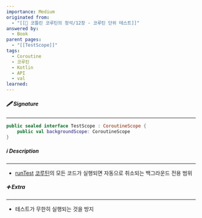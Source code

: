 ```yaml
---
importance: Medium
originated from:
  - "[[📘 코틀린 코루틴의 정석/12장 - 코루틴 단위 테스트]]"
answered by:
  - Book
parent pages:
  - "[[TestScope]]"
tags:
  - Coroutine
  - 코루틴
  - Kotlin
  - API
  - val
learned:
---
```

##### 🖋️ Signature
---
```Kotlin
public sealed interface TestScope : CoroutineScope {
	public val backgroundScope: CoroutineScope
}
```

##### ℹ️ Description
---
- [runTest](runTest.md) [코루틴](코루틴.md)의 모든 코드가 실행되면 자동으로 취소되는 백그라운드 전용 범위

##### ➕ Extra
---
- 테스트가 무한히 실행되는 것을 방지
